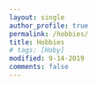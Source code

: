 ```yaml
---
layout: single
author_profile: true
permalink: /hobbies/
title: Hobbies
# tags: [Hoby]
modified: 9-14-2019
comments: false
---
```

